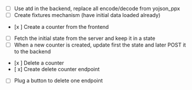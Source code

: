 - [ ]  Use atd in the backend, replace all encode/decode from yojson_ppx
- [ ]  Create fixtures mechanism (have initial data loaded already)
- [x ]  Create a counter from the frontend
- [ ]  Fetch the initial state from the server and keep it in a state
- [ ]  When a new counter is created, update first the state and later POST it to the backend
- [x ]  Delete a counter
- [ x]  Create delete counter endpoint
- [ ]  Plug a button to delete one endpoint

